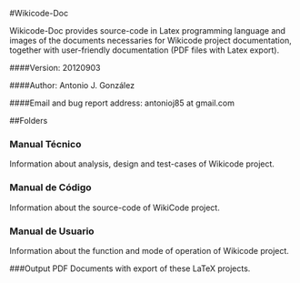 #Wikicode-Doc

Wikicode-Doc provides source-code in Latex programming language and images of the documents necessaries for Wikicode project documentation, together with user-friendly documentation (PDF files with Latex export).

####Version:
  20120903

####Author:
  Antonio J. González

####Email and bug report address:
  antonioj85 at gmail.com

##Folders
### Manual Técnico
Information about analysis, design and test-cases of Wikicode project.

### Manual de Código
Information about the source-code of WikiCode project.

### Manual de Usuario
Information about the function and mode of operation of Wikicode project.

###Output
PDF Documents with export of these LaTeX projects.
